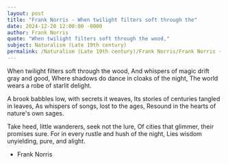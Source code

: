 ```yaml
---
layout: post
title: "Frank Norris - When twilight filters soft through the"
date: 2024-12-28 12:00:00 -0000
author: Frank Norris
quote: "When twilight filters soft through the wood,"
subject: Naturalism (Late 19th century)
permalink: /Naturalism (Late 19th century)/Frank Norris/Frank Norris - When twilight filters soft through the
---
```


When twilight filters soft through the wood,
And whispers of magic drift gray and good,
Where shadows do dance in cloaks of the night,
The world wears a robe of starlit delight.

A brook babbles low, with secrets it weaves,
Its stories of centuries tangled in leaves,
As whispers of songs, lost to the ages,
Resound in the hearts of nature's own sages.

Take heed, little wanderers, seek not the lure,
Of cities that glimmer, their promises sure.
For in every rustle and hush of the night,
Lies wisdom unyielding, pure, and alight.

- Frank Norris
